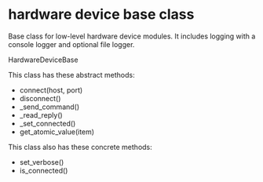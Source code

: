 # hardware device base class
Base class for low-level hardware device modules.  It includes logging with a console logger and optional file logger.

HardwareDeviceBase

This class has these abstract methods:
   - connect(host, port)
   - disconnect()
   - _send_command()
   - _read_reply()
   - _set_connected()
   - get_atomic_value(item)

This class also has these concrete methods:
   - set_verbose()
   - is_connected()
